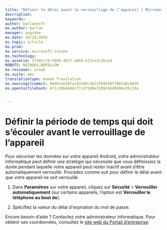 ```yaml
---
title: "Définir le délai avant le verrouillage de l’appareil | Microsoft Intune"
description: 
keywords: 
author: barlanmsft
ms.author: barlan
manager: angrobe
ms.date: 10/24/2016
ms.topic: article
ms.prod: 
ms.service: microsoft-intune
ms.technology: 
ms.assetid: 5f365c7d-5889-4072-a994-613ce3c26ce4
ROBOTS: NOINDEX,NOFOLLOW
ms.reviewer: arnab
ms.suite: ems
translationtype: Human Translation
ms.sourcegitcommit: 9ddbcde20fac83289c4622f69538ff00fa0cb65b
ms.openlocfilehash: 471c30b4849c77cd73d0e3189cb640586e35c34a


---
```



# <a name="set-the-amount-of-time-before-your-device-is-locked"></a>Définir la période de temps qui doit s’écouler avant le verrouillage de l’appareil

Pour sécuriser les données sur votre appareil Android, votre administrateur informatique peut définir une stratégie qui nécessite que vous définissiez la durée pendant laquelle votre appareil peut rester inactif avant d’être automatiquement verrouillé. Procédez comme suit pour définir le délai avant que votre appareil ne soit verrouillé.

1.  Dans **Paramètres** sur votre appareil, cliquez sur **Sécurité** &gt; **Verrouiller automatiquement** (sur certains appareils, l’option est **Verrouiller le téléphone au bout de**).

2.  Spécifiez la valeur du délai d'expiration du mot de passe.

Encore besoin d’aide ? Contactez votre administrateur informatique. Pour obtenir ses coordonnées, consultez le [site web du Portail d’entreprise](http://portal.manage.microsoft.com).





<!--HONumber=Nov16_HO1-->


